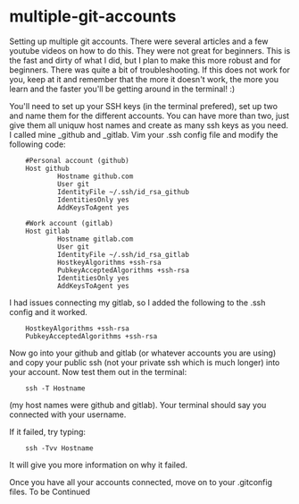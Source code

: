 # multiple-git-accounts
Setting up multiple git accounts. There were several articles and a few youtube videos on how to do this.  They were not great for beginners. This is the fast and dirty of what I did, but I plan to make this more robust and for beginners. There was quite a bit of troubleshooting. If this does not work for you, keep at it and remember that the more it doesn't work, the more you learn and the faster you'll be getting around in the terminal! :)   

You'll need to set up your SSH keys (in the terminal prefered), set up two and name them for the different accounts. You can have more than two, just give them all uniquw host names and create as many ssh keys as you need.  I called mine _github and _gitlab.  Vim your .ssh config file and modify the following code:

        #Personal account (github)
        Host github
                Hostname github.com
                User git
                IdentityFile ~/.ssh/id_rsa_github
                IdentitiesOnly yes
                AddKeysToAgent yes

        #Work account (gitlab)
        Host gitlab
                Hostname gitlab.com
                User git
                IdentityFile ~/.ssh/id_rsa_gitlab
                HostkeyAlgorithms +ssh-rsa
                PubkeyAcceptedAlgorithms +ssh-rsa
                IdentitiesOnly yes
                AddKeysToAgent yes
        
        
I had issues connecting my gitlab, so I added the following to the .ssh config and it worked.

        HostkeyAlgorithms +ssh-rsa
        PubkeyAcceptedAlgorithms +ssh-rsa
        
 Now go into your github and gitlab (or whatever accounts you are using) and copy your public ssh (not your private ssh which is much longer) into your account.
 Now test them out in the terminal: 
 
        ssh -T Hostname 
        
 (my host names were github and gitlab). Your terminal should say you connected with your username. 
 
 If it failed, try typing: 
        
        ssh -Tvv Hostname 
        
 It will give you more information on why it failed. 
 
 Once you have all your accounts connected, move on to your .gitconfig files. To be Continued

